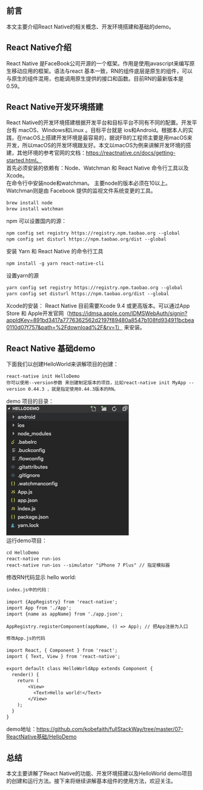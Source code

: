 ## 前言
本文主要介绍React Native的相关概念、开发环境搭建和基础的demo。
## React Native介绍
React Native 是FaceBook公司开源的一个框架。作用是使用javascript来编写原生移动应用的框架。语法与react 基本一致，RN的组件底层是原生的组件，可以与原生的组件混用，也能调用原生提供的接口和函数。目前RN的最新版本是0.59。 
## React Native开发环境搭建
React Native的开发环境搭建根据开发平台和目标平台不同有不同的配置。开发平台有 macOS、Windows和Linux 。目标平台就是 ios和Android。根据本人的实践，在macOS上搭建开发环境是最容易的，据说FB的工程师主要是用macOS来开发，所以macOS的开发环境跟友好。本文以macOS为例来讲解开发环境的搭建，其他环境的参考官网的文档：https://reactnative.cn/docs/getting-started.html。  
首先必须安装的依赖有：Node、Watchman 和 React Native 命令行工具以及 Xcode。  
在命令行中安装node和watchman。 主要node的版本必须在10以上。 Watchman则是由 Facebook 提供的监视文件系统变更的工具。

```
brew install node
brew install watchman
```
npm 可以设置国内的源：

```
npm config set registry https://registry.npm.taobao.org --global
npm config set disturl https://npm.taobao.org/dist --global
```
安装 Yarn 和 React Native 的命令行工具 

```
npm install -g yarn react-native-cli
```
设置yarn的源

```
yarn config set registry https://registry.npm.taobao.org --global
yarn config set disturl https://npm.taobao.org/dist --global
```
Xcode的安装：
React Native 目前需要Xcode 9.4 或更高版本。可以通过App Store 和 Apple开发官网（https://idmsa.apple.com/IDMSWebAuth/signin?appIdKey=891bd3417a7776362562d2197f89480a8547b108fd934911bcbea0110d07f757&path=%2Fdownload%2F&rv=1） 来安装。

## React Native 基础demo
下面我们以创建HelloWorld来讲解项目的创建：  

```
react-native init HelloDemo
你可以使用--version参数 来创建制定版本的项目，比如react-native init MyApp --version 0.44.3 ，就是指定使用0.44.3版本的RN。
```
demo 项目的目录：  
![avatar](./img/RNHello.jpeg)   
运行demo项目：

```
cd HelloDemo
react-native run-ios
react-native run-ios --simulator "iPhone 7 Plus" // 指定模拟器
```
修改RN代码显示 hello world:

```
index.js中的代码：

import {AppRegistry} from 'react-native';
import App from './App';
import {name as appName} from './app.json';

AppRegistry.registerComponent(appName, () => App); // 把App注册为入口
```
```
修改App.js的代码

import React, { Component } from 'react';
import { Text, View } from 'react-native';

export default class HelloWorldApp extends Component {
  render() {
    return (
        <View>
          <Text>Hello world!</Text>
        </View>
    );
  }
}
```
demo地址：https://github.com/kobefaith/fullStackWay/tree/master/07-ReactNative基础/HelloDemo
## 总结
本文主要讲解了React Native的功能、开发环境搭建以及HelloWorld demo项目的创建和运行方法。接下来将继续讲解基本组件的使用方法，欢迎关注。



